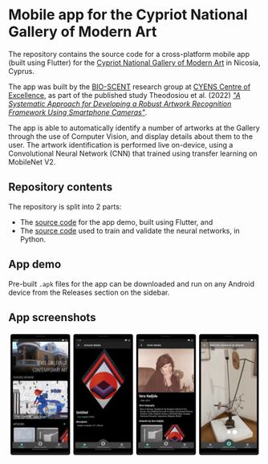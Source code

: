 # Mobile app for the Cypriot National Gallery of Modern Art

The repository contains the source code for a cross-platform mobile app (built using Flutter) for
the [Cypriot National Gallery of Modern Art](https://www.nicosia.org.cy/en-GB/discover/picture-galleries/state-gallery-of-contemporary-art/)
in Nicosia, Cyprus.

The app was built by the [BIO-SCENT](https://bioscent.cyens.org.cy/) research group at 
[CYENS Centre of Excellence](https://www.cyens.org.cy), as part of the published study Theodosiou et al. (2022) [_"A Systematic Approach for 
Developing a Robust Artwork Recognition Framework Using Smartphone Cameras"_](https://doi.org/10.3390/a15090305).

The app is able to automatically identify a number of artworks at the Gallery through the use of
Computer Vision, and display details about them to the user. The artwork identification is performed live
on-device, using a Convolutional Neural Network (CNN) that trained using transfer learning on
MobileNet V2.

## Repository contents

The repository is split into 2 parts:

- The [source code](/smartphone_app) for the app demo, built using Flutter, and
- The [source code](/machine_learning_models) used to train and validate the neural networks, in Python.

## App demo

Pre-built `.apk` files for the app can be downloaded and run on any Android device from the Releases section on the sidebar.

## App screenshots

![App screenshots](smartphone_app/assets/app_screenshots.png)

